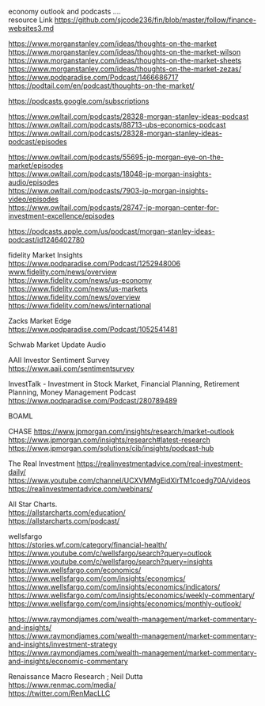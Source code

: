 

economy outlook and podcasts ....     
resource Link https://github.com/sjcode236/fin/blob/master/follow/finance-websites3.md     

https://www.morganstanley.com/ideas/thoughts-on-the-market   
https://www.morganstanley.com/ideas/thoughts-on-the-market-wilson       
https://www.morganstanley.com/ideas/thoughts-on-the-market-sheets    
https://www.morganstanley.com/ideas/thoughts-on-the-market-zezas/     
https://www.podparadise.com/Podcast/1466686717     
https://podtail.com/en/podcast/thoughts-on-the-market/    

https://podcasts.google.com/subscriptions
 

 

https://www.owltail.com/podcasts/28328-morgan-stanley-ideas-podcast    
https://www.owltail.com/podcasts/88713-ubs-economics-podcast    
https://www.owltail.com/podcasts/28328-morgan-stanley-ideas-podcast/episodes    
 

https://www.owltail.com/podcasts/55695-jp-morgan-eye-on-the-market/episodes    
https://www.owltail.com/podcasts/18048-jp-morgan-insights-audio/episodes    
https://www.owltail.com/podcasts/7903-jp-morgan-insights-video/episodes    
https://www.owltail.com/podcasts/28747-jp-morgan-center-for-investment-excellence/episodes    

 

 

https://podcasts.apple.com/us/podcast/morgan-stanley-ideas-podcast/id1246402780     

 

fidelity Market Insights   
https://www.podparadise.com/Podcast/1252948006     
www.fidelity.com/news/overview           
https://www.fidelity.com/news/us-economy       
https://www.fidelity.com/news/us-markets       
https://www.fidelity.com/news/overview       
https://www.fidelity.com/news/international       

Zacks Market Edge   
https://www.podparadise.com/Podcast/1052541481     

Schwab Market Update Audio    

AAII Investor Sentiment Survey   
https://www.aaii.com/sentimentsurvey     

InvestTalk - Investment in Stock Market, Financial Planning, Retirement Planning, Money Management Podcast    
https://www.podparadise.com/Podcast/280789489    

BOAML   


CHASE 
https://www.jpmorgan.com/insights/research/market-outlook   
https://www.jpmorgan.com/insights/research#latest-research   
https://www.jpmorgan.com/solutions/cib/insights/podcast-hub   

The Real Investment
https://realinvestmentadvice.com/real-investment-daily/      
https://www.youtube.com/channel/UCXVMMgEidXlrTM1coedg70A/videos      
https://realinvestmentadvice.com/webinars/      


All Star Charts.     
https://allstarcharts.com/education/       
https://allstarcharts.com/podcast/      


wellsfargo     
https://stories.wf.com/category/financial-health/     
https://www.youtube.com/c/wellsfargo/search?query=outlook    
https://www.youtube.com/c/wellsfargo/search?query=insights    
https://www.wellsfargo.com/economics/    
https://www.wellsfargo.com/com/insights/economics/     
https://www.wellsfargo.com/com/insights/economics/indicators/     
https://www.wellsfargo.com/com/insights/economics/weekly-commentary/    
https://www.wellsfargo.com/com/insights/economics/monthly-outlook/    


https://www.raymondjames.com/wealth-management/market-commentary-and-insights/    
https://www.raymondjames.com/wealth-management/market-commentary-and-insights/investment-strategy      
https://www.raymondjames.com/wealth-management/market-commentary-and-insights/economic-commentary     

Renaissance Macro Research   ; Neil Dutta     
https://www.renmac.com/media/    
https://twitter.com/RenMacLLC     




